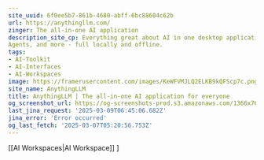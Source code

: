 ```yaml
---
site_uuid: 6f0ee5b7-861b-4680-abff-6bc88604c62b
url: https://anythingllm.com/
zinger: The all-in-one AI application
description_site_cp: Everything great about AI in one desktop application. Chat with docs, use AI
Agents, and more - full locally and offline.
tags:
- AI-Toolkit
- AI-Interfaces
- AI-Workspaces
image: https://framerusercontent.com/images/KeWFVMJLQ2ELKB9kQFScp7c.png
site_name: AnythingLLM
title: AnythingLLM | The all-in-one AI application for everyone
og_screenshot_url: https://og-screenshots-prod.s3.amazonaws.com/1366x768/80/false/b00a6b9616797dc425b1a4aa121f0c677b95e0b6fd16e0c5a440e8975e8757c2.jpeg
last_jina_request: '2025-03-09T06:45:06.682Z'
jina_error: 'Error occurred'
og_last_fetch: '2025-03-07T05:20:56.753Z'
---
```

[[AI Workspaces|AI Workspace]]
]
